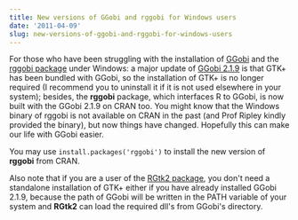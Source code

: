 ```yaml
---
title: New versions of GGobi and rggobi for Windows users
date: '2011-04-09'
slug: new-versions-of-ggobi-and-rggobi-for-windows-users
---
```


For those who have been struggling with the installation of [GGobi](http://www.ggobi.org) and the [rggobi package](http://cran.r-project.org/package=rggobi) under Windows: a major update of [GGobi 2.1.9](http://www.ggobi.org/downloads/) is that GTK+ has been bundled with GGobi, so the installation of GTK+ is no longer required (I recommend you to uninstall it if it is not used elsewhere in your system); besides, the **rggobi** package, which interfaces R to GGobi, is now built with the GGobi 2.1.9 on CRAN too. You might know that the Windows binary of rggobi is not available on CRAN in the past (and Prof Ripley kindly provided the binary), but now things have changed. Hopefully this can make our life with GGobi easier.

You may use `install.packages('rggobi')` to install the new version of **rggobi** from CRAN.

Also note that if you are a user of the [RGtk2 package](http://cran.r-project.org/package=RGtk2), you don't need a standalone installation of GTK+ either if you have already installed GGobi 2.1.9, because the path of GGobi will be written in the PATH variable of your system and **RGtk2** can load the required dll's from GGobi's directory.
